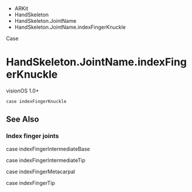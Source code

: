 

- ARKit
- HandSkeleton
- HandSkeleton.JointName
-  HandSkeleton.JointName.indexFingerKnuckle 

Case

# HandSkeleton.JointName.indexFingerKnuckle

visionOS 1.0+

``` source
case indexFingerKnuckle
```

## See Also

### Index finger joints

case indexFingerIntermediateBase

case indexFingerIntermediateTip

case indexFingerMetacarpal

case indexFingerTip

